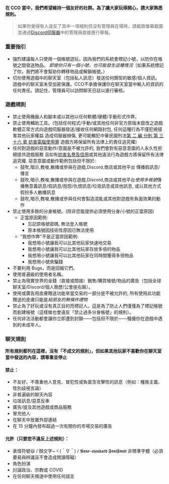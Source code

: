 

#### 在 CCO 當中，我們希望維持一個友好的社群。為了讓大家玩得開心，請大家熟悉規則。

> 如果你覺得有人違反了其中一項規則但沒有管理員在場時，請截取螢幕截圖並通過[Discord伺服器](https://discord.gg/JREx8xz)中的管理員直接進行舉報。
### 重要指引
* 強烈建議每人只使用一個帳號遊玩，因為我們的系統會標記小號，以防你在帳號之間發送物品。 *即使你只有一個小號，也可能發生這種情況*（如果系統標記了你，我們將不會幫助你轉移物品或解鎖帳號。）
* 切勿使用遊戲中的聊天室（包括私人訊息）發送任何類型的敏感/個人資訊。 遊戲中的聊天室未受加密保護。CCO不承擔保護你在聊天室當中輸入的資訊的任何責任。請記住，管理員可以訪問聊天日誌以進行審核。 

### 遊戲規則
* 禁止使用機器人和腳本或以其他以任何軟體/硬體/手動形式作弊。
* 禁止使用輔助工具。(包括任何程式/手動/或其他任何非官方原版未竄改之遊戲軟體正常方式向遊戲伺服器發送/接收任何網路封包, 任何這種行為不僅犯規侵害其他玩家權益 造成伺服器損傷, 更可能觸犯中華民國刑法[第 二 編 分則 第 三十六 章 妨害電腦使用罪](https://law.moj.gov.tw/LawClass/LawParaDeatil.aspx?pcode=C0000001&bp=53#:~:text=%E7%84%A1%E6%95%85%E8%BC%B8%E5%85%A5%E4%BB%96%E4%BA%BA%E5%B8%B3%E8%99%9F%E5%AF%86%E7%A2%BC,%E5%8D%81%E8%90%AC%E5%85%83%E4%BB%A5%E4%B8%8B%E7%BD%B0%E9%87%91%E3%80%82&text=%E7%84%A1%E6%95%85%E5%8F%96%E5%BE%97%E3%80%81%E5%88%AA%E9%99%A4%E6%88%96%E8%AE%8A%E6%9B%B4,%E5%8D%81%E8%90%AC%E5%85%83%E4%BB%A5%E4%B8%8B%E7%BD%B0%E9%87%91%E3%80%82) 遊戲方將保留所有法律上的責任追究權)
* 任何對遊戲的惡意動作/意圖是不被允許的, 我們會對有惡意意圖的人永久性拒絕提共遊戲服務 且如有[妨害名譽及信用](https://law.moj.gov.tw/LawClass/LawParaDeatil.aspx?pcode=C0000001&bp=44)或其他違法行為遊戲方將保留所有法律追究權. 惡意意圖或動作範例包括但不限於:
  * 鼓吹,暗示,教唆,散播或參與在遊戲,Discord,商店或其他平台 傳播假訊息/傳言
  * 鼓吹,暗示,教唆,散播或參與在遊戲,Discord,商店或其他平台*使用多帳號*傳播無意義訊息/假訊息/抱怨/仇恨訊息/垃圾訊息或其他訊息, 或以其他方式假扮多人散播訊息
  * 鼓吹,暗示,教唆,散播或參與任何會製造混亂或其他對遊戲有負面效果的動作
* 禁止使用多餘的分身帳號。(除非您能提供必須使用分身/小號的正當原因)
  * 正當原因範例:
    * 忘記原帳號密碼, 無法登入帳號
    * 原本帳號因技術性原因已無法使用
  * "我想作弊"不是正當原因範例:
    * 我想用小號讓我可以比其他玩家快速地交易
    * 我想用小號讓我可以比其他玩家存放多倍的物品
    * 我想用小號讓我可以比其他玩家在同時間獲得多倍物品
    * 我想用小號來騙錢
* 不要利用 Bugs，而是回報它們。
* 使用普遍級的使用者名稱。
* 禁止為現實世界的金錢（直接或間接）銷售/購買帳號/物品的廣告（包括全球聊天室/Discord/個人簡歷/公會座右銘）。
* 使用或廣告用皮膚贈送功能來當交易的一部分是不被允許的, 所有使用此功能贈送的皮膚只能是*給朋友的無條件禮物*
* 禁止為了好玩或沒有真正目的而標記人。這是為了防止人們僅僅為了標記帳號而創建帳號（這樣做也會違反「禁止過多分身帳號」的規則）。
* 任何非法活動都會讓你立即遭到封鎖——包括但不限於——騷擾你在遊戲中遇到的未成年人。

### 聊天規則
**所有規則都列在這裡，沒有「不成文的規則」，但如果其他玩家不喜歡你在聊天室當中發送的內容，請尊重並停止**
#### 禁止：
* 不友好、不尊重他人意見、冒犯性或負面含攻擊性的訊息（例如：種族主義、性別歧視言論）
* 非普遍級的聊天內容
* 垃圾訊息/惡意反串
* 廣告/提及其他遊戲或商品服務
* 冒充他人
* 在聊天中放置外部連結
* 在 15 分鐘內發布超過一次有關你的市場交易的廣告

#### 允許（只要您不違反上述規則）：
* 表情符號😃 / 顏文字~ヾ(＾∇＾) / 𝕹𝖔𝖓𝖊-𝖘𝖙𝖆𝖓𝖉𝖆𝖗𝖉 𝕱𝖔𝖓𝖙𝕱𝖔𝖓𝖙𝖙 非標準字體（必須要易與辨識且不會造成閲讀障礙）
* 角色扮演
* 討論政治、宗教或 COVID
* 在任何聊天頻道中使用任何語言
